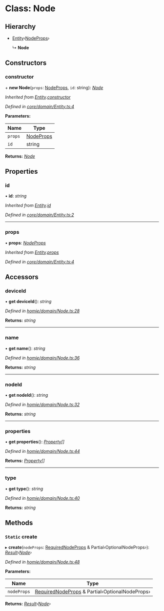 # Class: Node

## Hierarchy

* [Entity](entity.md)‹[NodeProps](../interfaces/nodeprops.md)›

  ↳ **Node**

## Constructors

###  constructor

\+ **new Node**(`props`: [NodeProps](../interfaces/nodeprops.md), `id`: string): *[Node](node.md)*

*Inherited from [Entity](entity.md).[constructor](entity.md#constructor)*

*Defined in [core/domain/Entity.ts:4](https://github.com/AlejandroHerr/homieiot.ts/blob/5b71357/src/core/domain/Entity.ts#L4)*

**Parameters:**

Name | Type |
------ | ------ |
`props` | [NodeProps](../interfaces/nodeprops.md) |
`id` | string |

**Returns:** *[Node](node.md)*

## Properties

###  id

• **id**: *string*

*Inherited from [Entity](entity.md).[id](entity.md#id)*

*Defined in [core/domain/Entity.ts:2](https://github.com/AlejandroHerr/homieiot.ts/blob/5b71357/src/core/domain/Entity.ts#L2)*

___

###  props

• **props**: *[NodeProps](../interfaces/nodeprops.md)*

*Inherited from [Entity](entity.md).[props](entity.md#props)*

*Defined in [core/domain/Entity.ts:4](https://github.com/AlejandroHerr/homieiot.ts/blob/5b71357/src/core/domain/Entity.ts#L4)*

## Accessors

###  deviceId

• **get deviceId**(): *string*

*Defined in [homie/domain/Node.ts:28](https://github.com/AlejandroHerr/homieiot.ts/blob/5b71357/src/homie/domain/Node.ts#L28)*

**Returns:** *string*

___

###  name

• **get name**(): *string*

*Defined in [homie/domain/Node.ts:36](https://github.com/AlejandroHerr/homieiot.ts/blob/5b71357/src/homie/domain/Node.ts#L36)*

**Returns:** *string*

___

###  nodeId

• **get nodeId**(): *string*

*Defined in [homie/domain/Node.ts:32](https://github.com/AlejandroHerr/homieiot.ts/blob/5b71357/src/homie/domain/Node.ts#L32)*

**Returns:** *string*

___

###  properties

• **get properties**(): *[Property](property.md)[]*

*Defined in [homie/domain/Node.ts:44](https://github.com/AlejandroHerr/homieiot.ts/blob/5b71357/src/homie/domain/Node.ts#L44)*

**Returns:** *[Property](property.md)[]*

___

###  type

• **get type**(): *string*

*Defined in [homie/domain/Node.ts:40](https://github.com/AlejandroHerr/homieiot.ts/blob/5b71357/src/homie/domain/Node.ts#L40)*

**Returns:** *string*

## Methods

### `Static` create

▸ **create**(`nodeProps`: [RequiredNodeProps](../interfaces/requirednodeprops.md) & Partial‹OptionalNodeProps›): *[Result](result.md)‹[Node](node.md)›*

*Defined in [homie/domain/Node.ts:48](https://github.com/AlejandroHerr/homieiot.ts/blob/5b71357/src/homie/domain/Node.ts#L48)*

**Parameters:**

Name | Type |
------ | ------ |
`nodeProps` | [RequiredNodeProps](../interfaces/requirednodeprops.md) & Partial‹OptionalNodeProps› |

**Returns:** *[Result](result.md)‹[Node](node.md)›*
